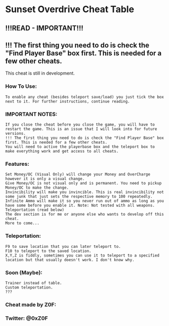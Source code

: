 # Sunset Overdrive Cheat Table

## !!!READ - IMPORTANT!!!

## !!! The first thing you need to do is check the "Find Player Base" box first. This is needed for a few other cheats.

This cheat is still in development.

### How To Use:

	To enable any cheat (besides teleport save/load) you just tick the box next to it. For further instructions, continue reading.

### IMPORTANT NOTES:

	If you close the cheat before you close the game, you will have to restart the game. This is an issue that I will look into for future versions.
	!!! The first thing you need to do is check the "Find Player Base" box first. This is needed for a few other cheats.
	You will need to active the playerbase box and the teleport box to make everything work and get access to all cheats.

### Features:

	Set Money/OC (Visual Only) will change your Money and OverCharge however it is only a visual change.
	Give Money/OC is not visual only and is permanent. You need to pickup Money/OC to make the change.
	Invincibility will make you invincible. This is real invincibility not some junk that just sets the respective memory to 100 repeatedly.
	Infinite Ammo will make it so you never run out of ammo as long as you have some before you enable it. Note: Not tested with all weapons.
	Teleportation (read below)
	The dev section is for me or anyone else who wants to develop off this cheat.
	More to come...

### Teleportation:

	F9 to save location that you can later teleport to.
	F10 to teleport to the saved location.
	X,Y,Z is fiddly, sometimes you can use it to teleport to a specified location but that usually doesn't work. I don't know why.

### Soon (Maybe):
    
    Trainer instead of table.
    Custom teleportation.
    ???


### Cheat made by Z0F:
### Twitter: @0xZ0F
